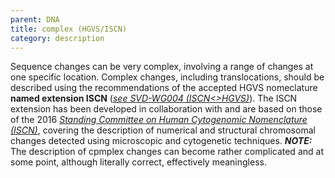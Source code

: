 ```yaml
---
parent: DNA
title: complex (HGVS/ISCN)
category: description
---
```


Sequence changes can be very complex, involving a range of changes at one specific location. Complex changes, including translocations, should be described using the recommendations of the accepted HGVS nomeclature **named extension ISCN** ([_see SVD-WG004 (ISCN<>HGVS)_](/bg-material/consultation/svd-wg004/)). The ISCN extension has been developed in collaboration with and are based on those of the 2016 [_Standing Committee on Human Cytogenomic Nomenclature (ISCN)_](/bg-material/consultation/ISCN/), covering the description of numerical and structural chromosomal changes detected using microscopic and cytogenetic techniques.
_**NOTE:**_  The description of cpmplex changes can become rather complicated and at some point, although literally correct, effectively meaningless. 
